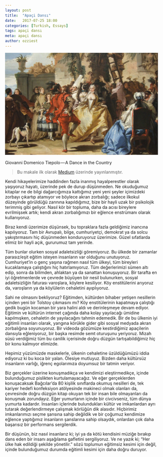 ```yaml
---
layout: post
title:  "Apaçi Dansı"
date:   2017-07-25 18:00
categories: [Turkish, Essays]
tags: apaçi dansı
meta: apaçi dansı
author: ozziest
---
```


<div class="flex justify-center pt-4 pb-4">
  <img src="/images/posts/03.jpeg" alt="Giovanni Domenico Tiepolo — A Dance in the Country" class="center" />
  <p class="img-description">Giovanni Domenico Tiepolo — A Dance in the Country</p>
</div>

> Bu makale ilk olarak [Medium](https://medium.com/@iozguradem/apa%C3%A7i-dans%C4%B1-d7b4b232d7c1) üzerinde yayınlanmıştır.

Kendi hikayelerimize haddinden fazla inanmış hayalperestler olarak yaşıyoruz hayatı, üzerinde pek de durup düşünmeden. Ne okuduğumuz kitaplar ne de bilgi dağarcığımıza kattığımız yeni yeni şeyler içimizdeki zorbayı çıkartıp atamıyor ve böylece akran zorbalığı; sadece ilkokul düzeyinde görüldüğü zannına kapıldığımız, bize bir hayli uzak bir psikolojik terimmiş gibi geliyor. Nasıl kör bir topluma, daha da acısı bireylere evrilmişsek artık; kendi akran zorbalığımızı bir eğlence enstrümanı olarak kullanıyoruz.

Biraz kendi üzerimize düşünsek, bu topraklara fazla geldiğimiz inancına kapılıyoruz. Tam bir Avrupalı, bilge, cumhuriyetçi, demokrat ya da solcu yakıştırmasını hiç düşünmeden konduruyoruz üzerimize. Güzel sıfatlarda elimiz bir hayli açık, gururumuz tam yerinde.

Tüm bunlar olurken sosyal adaletsizliği göremiyoruz. Bu ülkede bir zamanlar parasız/eşit eğitim isteyen insanların var olduğunu unutuyoruz. Cumhuriyet’in o genç yaşına rağmen nasıl tüm ülkeyi, tüm bireyleri kucaklamaya çalıştığını hiç hatırlamıyoruz. Tüm değerlerimizi sümen altı edip, sonra da bilimden, ahlaktan ya da sanattan konuşuyoruz. Bir tarafta en iyi öğretmenlerde ve çevrede büyüyen bir nesil bulunurken, sosyal adaletsizliğin faturası varoşlara, köylere kesiliyor. Köy enstitülerini arıyoruz da, varoşların ya da köylülerin cehaletini ayıplıyoruz.

Sahi ne olmasını bekliyoruz? Eğitimden, kültürden bihaber yetişen nesillerin içinden yeni bir Tolstoy çıkmasını mı? Köy enstitülerinin kapatmaya çalıştığı gedik bugün kocaman bir yara halini aldı ve derinleşmeye devam ediyor. Eğitimin ve kültürün internet çağında daha kolay yayılacağı ümidine kapılmışken, cehaletin de yayılacağını tahmin edemedik. Bir de bu ülkenin iyi eğitimli insanları olarak, yangına körükle gider gibi sosyal medyada akran zorbalığına soyunuyoruz. Bir videoda gözümüze kestirdiğimiz apaçilerin dansıyla eğleniyoruz, bir başka resimde semt oturuşunu yeriyoruz. Mizah süsü verdiğimiz tüm bu canilik içerisinde doğru düzgün tartışabildiğimiz hiç bir konu kalmıyor elimizde.

Hepimiz yüzümüzde maskelerle, ülkenin cehaletine üzüldüğümüzü iddia ediyoruz ki bu koca bir yalan. Ölesiye mutluyuz. Bizden daha kültürsüz insanların varlığı, iğrenç egolarımıza doyumsuz bir tatmin veriyor.

Biz gerçekler üzerine konuşmadıkça ve kendimizi eleştirmedikçe, içinde bulunduğumuz pislikten kurtulamayacağız. Ve eğer gerçeklerden konuşacaksak Bağcılar’da 80 kişilik sınıflarda okumuş nesilleri de, tek kariyer hedefi konfeksiyon atölyesinde makineci olmak olanları da, çevresinde doğru düzgün kitap okuyan tek bir insan bile olmayanları da konuşmak zorundayız. Eğer yumurtanın içinde bir civcivseniz, tüm dünya yumurta kadardır. İnsanları içlerinde bulundukları kültür ve imkanlardan ayrı tutarak değerlendirmeye çalışmak körlüğün dik alasıdır. Hiçbirimiz imkanlarımızı seçme şansına sahip değildik ve bir çoğumuz kendimize eğlence yaptığımız insanların şanslarına sahip olsaydık, onlardan çok daha başarısız bir performans sergilerdik.

Bir düşünün, biz nasıl insanlarız ki; iyi ya da kötü kendisini müziğe bırakıp dans eden bir insanı aşağılama gafletini sergiliyoruz. Ve ne yazık ki; “Her ülke hak edildiği şekilde yönetilir.” sözü toplumun eğitimsiz kesimi için değil, içinde bulunduğumuz durumda eğitimli kesimi için daha doğru duruyor.